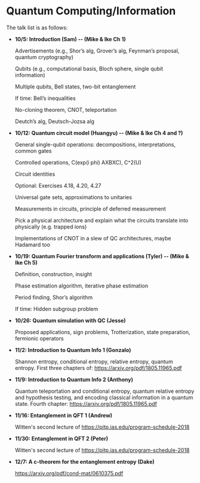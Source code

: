 # Quantum Computing/Information

The talk list is as follows:

* **10/5: Introduction (Sam) -- (Mike & Ike Ch 1)**

  Advertisements (e.g., Shor’s alg, Grover’s alg, Feynman’s proposal, quantum cryptography)
  
  Qubits (e.g., computational basis, Bloch sphere, single qubit information)
  
  Multiple qubits, Bell states, two-bit entanglement
  
  If time: Bell’s inequalities
  
  No-cloning theorem, CNOT, teleportation
  
  Deutch’s alg, Deutsch-Jozsa alg
  
* **10/12: Quantum circuit model (Huangyu) -- (Mike & Ike Ch 4 and ?)**
  
  General single-qubit operations: decompositions, interpretations, common gates
  
  Controlled operations, C(exp(i phi) AXBXC), C^2(U)
  
  Circuit identities
  
  Optional: Exercises 4.18, 4.20, 4.27
  
  Universal gate sets, approximations to unitaries
  
  Measurements in circuits, principle of deferred measurement
  
  Pick a physical architecture and explain what the circuits translate into physically (e.g. trapped ions)
  
  Implementations of CNOT in a slew of QC architectures, maybe Hadamard too

* **10/19: Quantum Fourier transform and applications (Tyler) -- (Mike & Ike Ch 5)**

  Definition, construction, insight
  
  Phase estimation algorithm, iterative phase estimation
  
  Period finding, Shor’s algorithm
  
  If time: Hidden subgroup problem

* **10/26: Quantum simulation with QC (Jesse)**

  Proposed applications, sign problems, Trotterization, state preparation, fermionic operators

* **11/2: Introduction to Quantum Info 1 (Gonzalo)**

  Shannon entropy, conditional entropy, relative entropy, quantum entropy. First three chapters of: https://arxiv.org/pdf/1805.11965.pdf

* **11/9: Introduction to Quantum Info 2 (Anthony)**

  Quantum teleportation and conditional entropy, quantum relative entropy and hypothesis testing, and encoding classical information in a quantum state. Fourth chapter: https://arxiv.org/pdf/1805.11965.pdf 

* **11/16: Entanglement in QFT 1 (Andrew)**

  Witten's second lecture of https://pitp.ias.edu/program-schedule-2018

* **11/30: Entanglement in QFT 2 (Peter)**
  
  Witten's second lecture of https://pitp.ias.edu/program-schedule-2018

* **12/7: A c-theorem for the entanglement entropy (Dake)**

  https://arxiv.org/pdf/cond-mat/0610375.pdf
